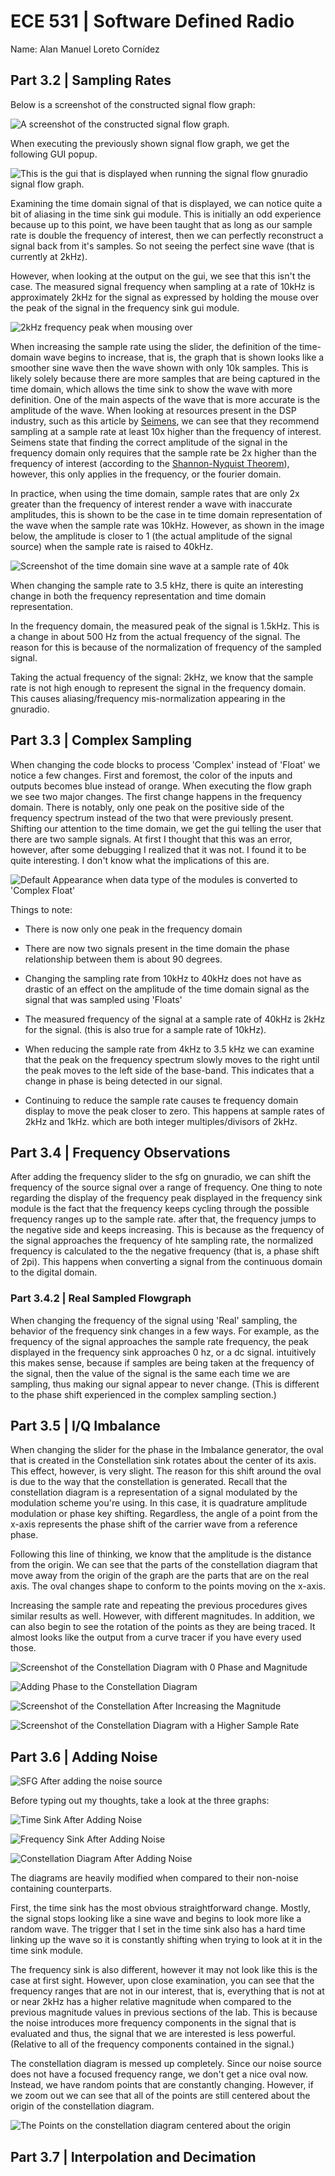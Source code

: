 # ECE 531 | Software Defined Radio

Name: Alan Manuel Loreto Cornídez

## Part 3.2 | Sampling Rates

Below is a screenshot of the constructed signal flow graph:

![A screenshot of the constructed signal flow graph.](assets/imgs/grc-graph-1a.png)

When executing the previously shown signal flow graph, we get the following GUI
popup.

![This is the gui that is displayed when running the signal flow gnuradio signal flow graph.](assets/imgs/sinusoidal-visualizataion.png)

Examining the time domain signal of that is displayed, we can notice quite a bit
of aliasing in the time sink gui module. This is initially an odd experience
because up to this point, we have been taught that as long as our sample rate is
double the frequency of interest, then we can perfectly reconstruct a signal
back from it's samples. So not seeing the perfect sine wave (that is currently
at 2kHz).

However, when looking at the output on the gui, we see that this isn't the case.
The measured signal frequency when sampling at a rate of 10kHz is approximately
2kHz for the signal as expressed by holding the mouse over the peak of the
signal in the frequency sink gui module.

![2kHz frequency peak when mousing over](assets/imgs/2k-freuqncy-peak.png)

When increasing the sample rate using the slider, the definition of the
time-domain wave begins to increase, that is, the graph that is shown looks like
a smoother sine wave then the wave shown with only 10k samples. This is likely
solely because there are more samples that are being captured in the time
domain, which allows the time sink to show the wave with more definition. One of
the main aspects of the wave that is more accurate is the amplitude of the wave.
When looking at resources present in the DSP industry, such as this article by
[Seimens](https://community.sw.siemens.com/s/article/digital-signal-processing-sampling-rates-bandwidth-spectral-lines-and-more),
we can see that they recommend sampling at a sample rate at least 10x higher
than the frequency of interest. Seimens state that finding the correct amplitude
of the signal in the frequency domain only requires that the sample rate be 2x
higher than the frequency of interest (according to the
[Shannon-Nyquist Theorem](https://en.wikipedia.org/wiki/Nyquist%E2%80%93Shannon_sampling_theorem)),
however, this only applies in the frequency, or the fourier domain.

In practice, when using the time domain, sample rates that are only 2x greater
than the frequency of interest render a wave with inaccurate amplitudes, this is
shown to be the case in te time domain representation of the wave when the
sample rate was 10kHz. However, as shown in the image below, the amplitude is
closer to 1 (the actual amplitude of the signal source) when the sample rate is
raised to 40kHz.

![Screenshot of the time domain sine wave at a sample rate of 40k](assets/imgs/40ksampletimedomain.png)

When changing the sample rate to 3.5 kHz, there is quite an interesting change
in both the frequency representation and time domain representation.

In the frequency domain, the measured peak of the signal is 1.5kHz. This is a
change in about 500 Hz from the actual frequency of the signal. The reason for
this is because of the normalization of frequency of the sampled signal.

Taking the actual frequency of the signal: 2kHz, we know that the sample rate is
not high enough to represent the signal in the frequency domain. This causes
aliasing/frequency mis-normalization appearing in the gnuradio.

## Part 3.3 | Complex Sampling

When changing the code blocks to process 'Complex' instead of 'Float' we notice
a few changes. First and foremost, the color of the inputs and outputs becomes
blue instead of orange. When executing the flow graph we see two major changes.
The first change happens in the frequency domain. There is notably, only one
peak on the positive side of the frequency spectrum instead of the two that were
previously present. Shifting our attention to the time domain, we get the gui
telling the user that there are two sample signals. At first I thought that this
was an error, however, after some debugging I realized that it was not. I found
it to be quite interesting. I don't know what the implications of this are.

![Default Appearance when data type of the modules is converted to 'Complex Float'](assets/imgs/gnuradio-output-complex-default.png)

Things to note:

- There is now only one peak in the frequency domain

- There are now two signals present in the time domain the phase relationship
  between them is about 90 degrees.

- Changing the sampling rate from 10kHz to 40kHz does not have as drastic of an
  effect on the amplitude of the time domain signal as the signal that was
  sampled using 'Floats'

- The measured frequency of the signal at a sample rate of 40kHz is 2kHz for the
  signal. (this is also true for a sample rate of 10kHz).

- When reducing the sample rate from 4kHz to 3.5 kHz we can examine that the
  peak on the frequency spectrum slowly moves to the right until the peak moves
  to the left side of the base-band. This indicates that a change in phase is
  being detected in our signal.

- Continuing to reduce the sample rate causes te frequency domain display to
  move the peak closer to zero. This happens at sample rates of 2kHz and 1kHz.
  which are both integer multiples/divisors of 2kHz.

## Part 3.4 | Frequency Observations

After adding the frequency slider to the sfg on gnuradio, we can shift the
frequency of the source signal over a range of frequency. One thing to note
regarding the display of the frequency peak displayed in the frequency sink
module is the fact that the frequency keeps cycling through the possible
frequency ranges up to the sample rate. after that, the frequency jumps to the
negative side and keeps increasing. This is because as the frequency of the
signal approaches the frequency of hte sampling rate, the normalized frequency
is calculated to the the negative frequency (that is, a phase shift of 2pi).
This happens when converting a signal from the continuous domain to the digital
domain.

### Part 3.4.2 | Real Sampled Flowgraph

When changing the frequency of the signal using 'Real' sampling, the behavior of
the frequency sink changes in a few ways. For example, as the frequency of the
signal approaches the sample rate frequency, the peak displayed in the frequency
sink approaches 0 hz, or a dc signal. intuitively this makes sense, because if
samples are being taken at the frequency of the signal, then the value of the
signal is the same each time we are sampling, thus making our signal appear to
never change. (This is different to the phase shift experienced in the complex
sampling section.)

## Part 3.5 | I/Q Imbalance

When changing the slider for the phase in the Imbalance generator, the oval that
is created in the Constellation sink rotates about the center of its axis. This
effect, however, is very slight. The reason for this shift around the oval is
due to the way that the constellation is generated. Recall that the
constellation diagram is a representation of a signal modulated by the
modulation scheme you're using. In this case, it is quadrature amplitude
modulation or phase key shifting. Regardless, the angle of a point from the
x-axis represents the phase shift of the carrier wave from a reference phase.

Following this line of thinking, we know that the amplitude is the distance from
the origin. We can see that the parts of the constellation diagram that move
away from the origin of the graph are the parts that are on the real axis. The
oval changes shape to conform to the points moving on the x-axis.

Increasing the sample rate and repeating the previous procedures gives similar
results as well. However, with different magnitudes. In addition, we can also
begin to see the rotation of the points as they are being traced. It almost
looks like the output from a curve tracer if you have every used those.

![Screenshot of the Constellation Diagram with 0 Phase and Magnitude](../../assets/imgs/lower-magnitude-constellation.png)

![Adding Phase to the Constellation Diagram](../../assets/imgs/phase-added-constellation.png)

![Screenshot of the Constellation After Increasing the Magnitude](../../assets/imgs/lower-sample-constellation.png)

![Screenshot of the Constellation Diagram with a Higher Sample Rate](../../assets/imgs/curve-tracer-lookin-thing.png)

## Part 3.6 | Adding Noise

![SFG After adding the noise source](../../assets/imgs/noise-source.png)

Before typing out my thoughts, take a look at the three graphs:

![Time Sink After Adding Noise](assets/imgs/noise-time.png)

![Frequency Sink After Adding Noise](assets/imgs/freq-sink-after-noise.png)

![Constellation Diagram After Adding Noise](assets/imgs/constellation-noise-sink.png)

The diagrams are heavily modified when compared to their non-noise containing
counterparts.

First, the time sink has the most obvious straightforward change. Mostly, the
signal stops looking like a sine wave and begins to look more like a random
wave. The trigger that I set in the time sink also has a hard time linking up
the wave so it is constantly shifting when trying to look at it in the time sink
module.

The frequency sink is also different, however it may not look like this is the
case at first sight. However, upon close examination, you can see that the
frequency ranges that are not in our interest, that is, everything that is not
at or near 2kHz has a higher relative magnitude when compared to the previous
magnitude values in previous sections of the lab. This is because the noise
introduces more frequency components in the signal that is evaluated and thus,
the signal that we are interested is less powerful. (Relative to all of the
frequency components contained in the signal.)

The constellation diagram is messed up completely. Since our noise source does
not have a focused frequency range, we don't get a nice oval now. Instead, we
have random points that are constantly changing. However, if we zoom out we can
see that all of the points are still centered about the origin of the
constellation diagram.

![The Points on the constellation diagram centered about the origin](assets/imgs/centered-about-origin-constellation.png)


## Part 3.7 | Interpolation and Decimation 



